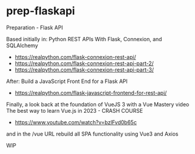 # prep-flaskapi
Preparation - Flask API

Based initially in:
    Python REST APIs With Flask, Connexion, and SQLAlchemy
- https://realpython.com/flask-connexion-rest-api/
- https://realpython.com/flask-connexion-rest-api-part-2/
- https://realpython.com/flask-connexion-rest-api-part-3/

After:
    Build a JavaScript Front End for a Flask API
- https://realpython.com/flask-javascript-frontend-for-rest-api/

Finally, a look back at the foundation of VueJS 3 with a Vue Mastery video
    The best way to learn Vue.js in 2023 - CRASH COURSE
- https://www.youtube.com/watch?v=bzlFvd0b65c

and in the /vue URL rebuild all SPA functionality using Vue3 and Axios

WIP
